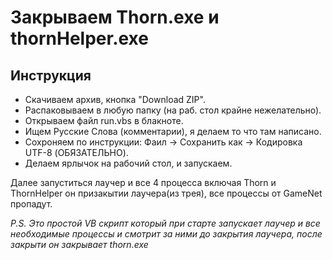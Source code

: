 # Закрываем Thorn.exe и thornHelper.exe

## Инструкция
- Скачиваем архив, кнопка "Download ZIP".
- Распаковываем в любую папку (на раб. стол крайне нежелательно).
- Открываем файл run.vbs в блакноте.
- Ищем Русские Слова (комментарии), я делаем то что там написано.
- Сохроняем по инструкции: Фаил -> Сохранить как -> Кодировка UTF-8 (ОБЯЗАТЕЛЬНО).
- Делаем ярлычок на рабочий стол, и запускаем.

Далее запуститься лаучер и все 4 процесса включая Thorn и ThornHelper он призакытии лаучера(из трея), все процессы от GameNet пропадут.

*P.S. Это простой VB скрипт который при старте запускает лаучер и все необходимые процессы и смотрит за ними до закрытия лаучера, после закрыти он закрывает thorn.exe*
